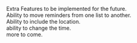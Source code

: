 Extra Features to be implemented for the future.    
Ability to move reminders from one list to another.    
Ability to include the location.   
ability to change the time.   
more to come.  